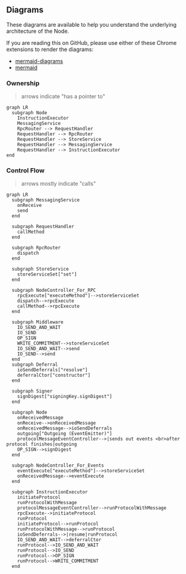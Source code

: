 ## Diagrams

These diagrams are available to help you understand the underlying architecture of the Node.

If you are reading this on GitHub, please use either of these Chrome extensions to render the diagrams: 

- [mermaid-diagrams](https://chrome.google.com/webstore/detail/mermaid-diagrams/phfcghedmopjadpojhmmaffjmfiakfil)
- [mermaid](https://chrome.google.com/webstore/detail/github-%20-mermaid/goiiopgdnkogdbjmncgedmgpoajilohe)

### Ownership
> arrows indicate "has a pointer to"

```mermaid
graph LR
  subgraph Node
    InstructionExecutor
    MessagingService
    RpcRouter --> RequestHandler
    RequestHandler --> RpcRouter
    RequestHandler --> StoreService
    RequestHandler --> MessagingService
    RequestHandler --> InstructionExecutor
end
```

### Control Flow
> arrows mostly indicate "calls"

```mermaid
graph LR
  subgraph MessagingService
    onReceive
    send
  end
  
  subgraph RequestHandler
    callMethod
  end
  
  subgraph RpcRouter
    dispatch
  end
  
  subgraph StoreService
    storeServiceSet["set"]
  end
  
  subgraph NodeController_For_RPC
    rpcExecute["executeMethod"]-->storeServiceSet
    dispatch-->rpcExecute
    callMethod-->rpcExecute
  end
  
  subgraph Middleware
    IO_SEND_AND_WAIT
    IO_SEND
    OP_SIGN
    WRITE_COMMITMENT-->storeServiceSet
    IO_SEND_AND_WAIT-->send
    IO_SEND-->send
  end
  subgraph Deferral
    ioSendDeferrals["resolve"]
    deferralCtor["constructor"]
  end
  
  subgraph Signer
    signDigest["signingKey.signDigest"]
  end
  
  subgraph Node
    onReceivedMessage
    onReceive-->onReceivedMessage
    onReceivedMessage-->ioSendDeferrals
    outgoing["Outgoing (EventEmitter)"]
    protocolMessageEventController-->|sends out events <br>after protocol finishes|outgoing
    OP_SIGN-->signDigest
  end
  
  subgraph NodeController_For_Events
    eventExecute["executeMethod"]-->storeServiceSet
    onReceivedMessage-->eventExecute
  end
  
  subgraph InstructionExecutor
    initiateProtocol
    runProtocolWithMessage
    protocolMessageEventController-->runProtocolWithMessage
    rpcExecute-->initiateProtocol
    runProtocol
    initiateProtocol-->runProtocol
    runProtocolWithMessage-->runProtocol
    ioSendDeferrals-->|resume|runProtocol
    IO_SEND_AND_WAIT-->deferralCtor
    runProtocol-->IO_SEND_AND_WAIT
    runProtocol-->IO_SEND
    runProtocol-->OP_SIGN
    runProtocol-->WRITE_COMMITMENT
  end
```
